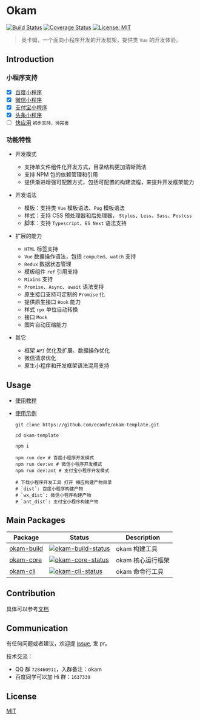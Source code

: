 # Okam

[![Build Status](https://travis-ci.org/ecomfe/okam.svg?branch=master)](https://travis-ci.org/ecomfe/okam)
[![Coverage Status](https://img.shields.io/codecov/c/github/ecomfe/okam/master.svg)](https://codecov.io/gh/ecomfe/okam)
[![License: MIT](https://img.shields.io/badge/License-MIT-yellow.svg)](https://opensource.org/licenses/MIT)

> 奥卡姆，一个面向小程序开发的开发框架，提供类 `Vue` 的开发体验。

## Introduction

### 小程序支持

- [x] [百度小程序](https://smartprogram.baidu.com/docs/introduction/enter_application/)
- [x] [微信小程序](https://developers.weixin.qq.com/miniprogram/dev/)
- [x] [支付宝小程序](https://docs.alipay.com/mini/developer/getting-started)
- [x] [头条小程序](https://developer.toutiao.com/docs/)
- [ ] [快应用](https://www.quickapp.cn/) `初步支持，待完善`

### 功能特性

* 开发模式
    * 支持单文件组件化开发方式，目录结构更加清晰简洁
    * 支持 NPM 包的依赖管理和引用
    * 提供渐进增强可配置方式，包括可配置的构建流程，来提升开发框架能力

* 开发语法
    * 模板：支持类 `Vue` 模板语法、`Pug` 模板语法
    * 样式：支持 CSS 预处理器和后处理器， `Stylus`、`Less`、`Sass`、`Postcss`
    * 脚本：支持 `Typescript`、`ES Next` 语法支持

* 扩展的能力
    * `HTML` 标签支持
    * `Vue` 数据操作语法，包括 `computed`、`watch` 支持
    * `Redux` 数据状态管理
    * 模板组件 `ref` 引用支持
    * `Mixins` 支持
    * `Promise`、`Async`、`await` 语法支持
    * 原生接口支持可定制的 `Promise` 化
    * 提供原生接口 `Hook` 能力
    * 样式 `rpx` 单位自动转换
    * 接口 `Mock`
    * 图片自动压缩能力

* 其它
    * 框架 `API` 优化及扩展、数据操作优化
    * 微信请求优化
    * 原生小程序和开发框架语法混用支持

## Usage

* [使用教程](https://ecomfe.github.io/okam)

* [使用示例](https://github.com/ecomfe/okam-template)

    ```shell
    git clone https://github.com/ecomfe/okam-template.git

    cd okam-template

    npm i

    npm run dev # 百度小程序开发模式
    npm run dev:wx # 微信小程序开发模式
    npm run dev:ant # 支付宝小程序开发模式

    # 下载小程序开发工具 打开 相应构建产物目录
    # `dist`: 百度小程序构建产物
    # `wx_dist`: 微信小程序构建产物
    # `ant_dist`: 支付宝小程序构建产物
    ```

## Main Packages

| Package | Status | Description |
|---------|--------|-------------|
| [okam-build] | [![okam-build-status]][okam-build-package] | okam 构建工具 |
| [okam-core] | [![okam-core-status]][okam-core-package] | okam 核心运行框架 |
| [okam-cli] | [![okam-cli-status]][okam-cli-package] | okam 命令行工具 |

[okam-build]: https://github.com/ecomfe/okam/tree/master/packages/okam-build
[okam-build-status]: https://img.shields.io/npm/v/okam-build.svg
[okam-build-package]: https://npmjs.com/package/okam-build

[okam-core]: https://github.com/ecomfe/okam/tree/master/packages/okam-core
[okam-core-status]: https://img.shields.io/npm/v/okam-core.svg
[okam-core-package]: https://npmjs.com/package/okam-core

[okam-cli]: https://github.com/ecomfe/okam/tree/master/packages/okam-cli
[okam-cli-status]: https://img.shields.io/npm/v/okam-cli.svg
[okam-cli-package]: https://npmjs.com/package/okam-cli

## Contribution

具体可以参考[文档](./CONTRIBUTING.md)

## Communication

有任何问题或者建议，欢迎提 [issue](https://github.com/ecomfe/okam/issues/new), 发 pr。

技术交流：
* QQ 群 `728460911`，入群备注：okam
* 百度同学可以加 Hi 群：`1637339`

## License

[MIT](./LICENSE)

